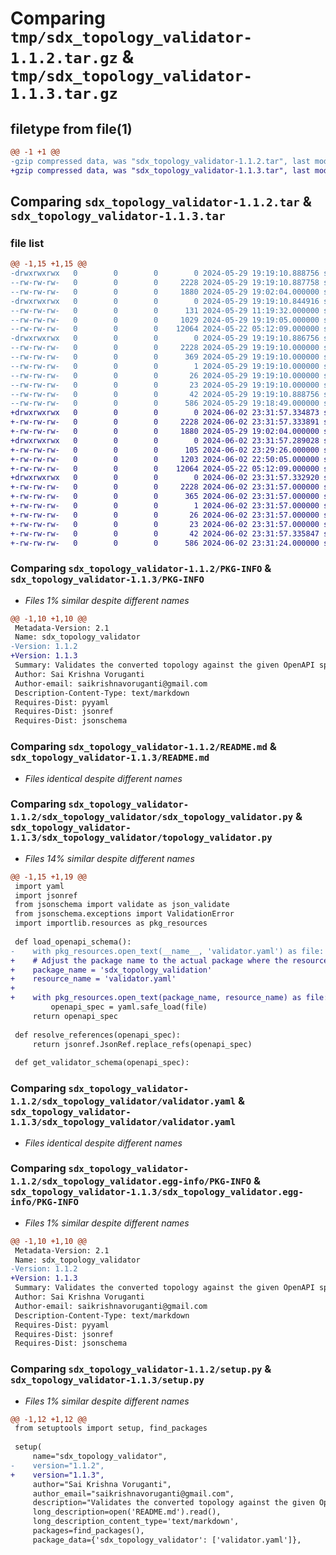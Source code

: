 # Comparing `tmp/sdx_topology_validator-1.1.2.tar.gz` & `tmp/sdx_topology_validator-1.1.3.tar.gz`

## filetype from file(1)

```diff
@@ -1 +1 @@
-gzip compressed data, was "sdx_topology_validator-1.1.2.tar", last modified: Wed May 29 19:19:10 2024, max compression
+gzip compressed data, was "sdx_topology_validator-1.1.3.tar", last modified: Sun Jun  2 23:31:57 2024, max compression
```

## Comparing `sdx_topology_validator-1.1.2.tar` & `sdx_topology_validator-1.1.3.tar`

### file list

```diff
@@ -1,15 +1,15 @@
-drwxrwxrwx   0        0        0        0 2024-05-29 19:19:10.888756 sdx_topology_validator-1.1.2/
--rw-rw-rw-   0        0        0     2228 2024-05-29 19:19:10.887758 sdx_topology_validator-1.1.2/PKG-INFO
--rw-rw-rw-   0        0        0     1880 2024-05-29 19:02:04.000000 sdx_topology_validator-1.1.2/README.md
-drwxrwxrwx   0        0        0        0 2024-05-29 19:19:10.844916 sdx_topology_validator-1.1.2/sdx_topology_validator/
--rw-rw-rw-   0        0        0      131 2024-05-29 11:19:32.000000 sdx_topology_validator-1.1.2/sdx_topology_validator/__init__.py
--rw-rw-rw-   0        0        0     1029 2024-05-29 19:19:05.000000 sdx_topology_validator-1.1.2/sdx_topology_validator/sdx_topology_validator.py
--rw-rw-rw-   0        0        0    12064 2024-05-22 05:12:09.000000 sdx_topology_validator-1.1.2/sdx_topology_validator/validator.yaml
-drwxrwxrwx   0        0        0        0 2024-05-29 19:19:10.886756 sdx_topology_validator-1.1.2/sdx_topology_validator.egg-info/
--rw-rw-rw-   0        0        0     2228 2024-05-29 19:19:10.000000 sdx_topology_validator-1.1.2/sdx_topology_validator.egg-info/PKG-INFO
--rw-rw-rw-   0        0        0      369 2024-05-29 19:19:10.000000 sdx_topology_validator-1.1.2/sdx_topology_validator.egg-info/SOURCES.txt
--rw-rw-rw-   0        0        0        1 2024-05-29 19:19:10.000000 sdx_topology_validator-1.1.2/sdx_topology_validator.egg-info/dependency_links.txt
--rw-rw-rw-   0        0        0       26 2024-05-29 19:19:10.000000 sdx_topology_validator-1.1.2/sdx_topology_validator.egg-info/requires.txt
--rw-rw-rw-   0        0        0       23 2024-05-29 19:19:10.000000 sdx_topology_validator-1.1.2/sdx_topology_validator.egg-info/top_level.txt
--rw-rw-rw-   0        0        0       42 2024-05-29 19:19:10.888756 sdx_topology_validator-1.1.2/setup.cfg
--rw-rw-rw-   0        0        0      586 2024-05-29 19:18:49.000000 sdx_topology_validator-1.1.2/setup.py
+drwxrwxrwx   0        0        0        0 2024-06-02 23:31:57.334873 sdx_topology_validator-1.1.3/
+-rw-rw-rw-   0        0        0     2228 2024-06-02 23:31:57.333891 sdx_topology_validator-1.1.3/PKG-INFO
+-rw-rw-rw-   0        0        0     1880 2024-05-29 19:02:04.000000 sdx_topology_validator-1.1.3/README.md
+drwxrwxrwx   0        0        0        0 2024-06-02 23:31:57.289028 sdx_topology_validator-1.1.3/sdx_topology_validator/
+-rw-rw-rw-   0        0        0      105 2024-06-02 23:29:26.000000 sdx_topology_validator-1.1.3/sdx_topology_validator/__init__.py
+-rw-rw-rw-   0        0        0     1203 2024-06-02 22:50:05.000000 sdx_topology_validator-1.1.3/sdx_topology_validator/topology_validator.py
+-rw-rw-rw-   0        0        0    12064 2024-05-22 05:12:09.000000 sdx_topology_validator-1.1.3/sdx_topology_validator/validator.yaml
+drwxrwxrwx   0        0        0        0 2024-06-02 23:31:57.332920 sdx_topology_validator-1.1.3/sdx_topology_validator.egg-info/
+-rw-rw-rw-   0        0        0     2228 2024-06-02 23:31:57.000000 sdx_topology_validator-1.1.3/sdx_topology_validator.egg-info/PKG-INFO
+-rw-rw-rw-   0        0        0      365 2024-06-02 23:31:57.000000 sdx_topology_validator-1.1.3/sdx_topology_validator.egg-info/SOURCES.txt
+-rw-rw-rw-   0        0        0        1 2024-06-02 23:31:57.000000 sdx_topology_validator-1.1.3/sdx_topology_validator.egg-info/dependency_links.txt
+-rw-rw-rw-   0        0        0       26 2024-06-02 23:31:57.000000 sdx_topology_validator-1.1.3/sdx_topology_validator.egg-info/requires.txt
+-rw-rw-rw-   0        0        0       23 2024-06-02 23:31:57.000000 sdx_topology_validator-1.1.3/sdx_topology_validator.egg-info/top_level.txt
+-rw-rw-rw-   0        0        0       42 2024-06-02 23:31:57.335847 sdx_topology_validator-1.1.3/setup.cfg
+-rw-rw-rw-   0        0        0      586 2024-06-02 23:31:24.000000 sdx_topology_validator-1.1.3/setup.py
```

### Comparing `sdx_topology_validator-1.1.2/PKG-INFO` & `sdx_topology_validator-1.1.3/PKG-INFO`

 * *Files 1% similar despite different names*

```diff
@@ -1,10 +1,10 @@
 Metadata-Version: 2.1
 Name: sdx_topology_validator
-Version: 1.1.2
+Version: 1.1.3
 Summary: Validates the converted topology against the given OpenAPI specifications
 Author: Sai Krishna Voruganti
 Author-email: saikrishnavoruganti@gmail.com
 Description-Content-Type: text/markdown
 Requires-Dist: pyyaml
 Requires-Dist: jsonref
 Requires-Dist: jsonschema
```

### Comparing `sdx_topology_validator-1.1.2/README.md` & `sdx_topology_validator-1.1.3/README.md`

 * *Files identical despite different names*

### Comparing `sdx_topology_validator-1.1.2/sdx_topology_validator/sdx_topology_validator.py` & `sdx_topology_validator-1.1.3/sdx_topology_validator/topology_validator.py`

 * *Files 14% similar despite different names*

```diff
@@ -1,15 +1,19 @@
 import yaml
 import jsonref
 from jsonschema import validate as json_validate
 from jsonschema.exceptions import ValidationError
 import importlib.resources as pkg_resources
 
 def load_openapi_schema():
-    with pkg_resources.open_text(__name__, 'validator.yaml') as file:
+    # Adjust the package name to the actual package where the resource is located
+    package_name = 'sdx_topology_validation'
+    resource_name = 'validator.yaml'
+    
+    with pkg_resources.open_text(package_name, resource_name) as file:
         openapi_spec = yaml.safe_load(file)
     return openapi_spec
 
 def resolve_references(openapi_spec):
     return jsonref.JsonRef.replace_refs(openapi_spec)
 
 def get_validator_schema(openapi_spec):
```

### Comparing `sdx_topology_validator-1.1.2/sdx_topology_validator/validator.yaml` & `sdx_topology_validator-1.1.3/sdx_topology_validator/validator.yaml`

 * *Files identical despite different names*

### Comparing `sdx_topology_validator-1.1.2/sdx_topology_validator.egg-info/PKG-INFO` & `sdx_topology_validator-1.1.3/sdx_topology_validator.egg-info/PKG-INFO`

 * *Files 1% similar despite different names*

```diff
@@ -1,10 +1,10 @@
 Metadata-Version: 2.1
 Name: sdx_topology_validator
-Version: 1.1.2
+Version: 1.1.3
 Summary: Validates the converted topology against the given OpenAPI specifications
 Author: Sai Krishna Voruganti
 Author-email: saikrishnavoruganti@gmail.com
 Description-Content-Type: text/markdown
 Requires-Dist: pyyaml
 Requires-Dist: jsonref
 Requires-Dist: jsonschema
```

### Comparing `sdx_topology_validator-1.1.2/setup.py` & `sdx_topology_validator-1.1.3/setup.py`

 * *Files 1% similar despite different names*

```diff
@@ -1,12 +1,12 @@
 from setuptools import setup, find_packages
 
 setup(
     name="sdx_topology_validator",
-    version="1.1.2",
+    version="1.1.3",
     author="Sai Krishna Voruganti",
     author_email="saikrishnavoruganti@gmail.com",
     description="Validates the converted topology against the given OpenAPI specifications",
     long_description=open('README.md').read(),
     long_description_content_type='text/markdown',
     packages=find_packages(),
     package_data={'sdx_topology_validator': ['validator.yaml']},
```

